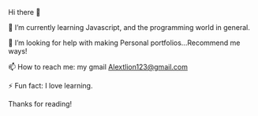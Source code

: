 Hi there 👋

  🌱 I’m currently learning Javascript, and the programming world in general.
  
  🤔 I’m looking for help with making Personal portfolios...Recommend me ways!
  
  📫 How to reach me: my gmail Alextlion123@gmail.com
  
  ⚡ Fun fact: I love learning.
  
Thanks for reading!
